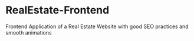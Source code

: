# RealEstate-Frontend
Frontend Application of a Real Estate Website with good SEO practices and smooth animations
